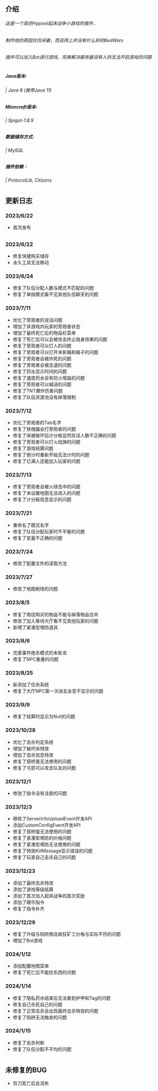 
## 介绍
###### 这是一个高仿Hypixel起床战争小游戏的插件，
###### 制作他的原因仅仅闲着，而且网上并没有什么好的BedWars
###### 插件可以加入Bot进行游戏，完美解决服务器没有人的无法开启游戏的问题

#

##### Java版本:
###### | Java 8  (推荐Java 11)

##### Minecraft版本:
###### | Spigot-1.8.9


##### 数据储存方式:
###### | MySQL


##### 插件依赖：
###### | ProtocolLib, Citizens

#

## 更新日志

### 2023/6/22
- 首次发布

######

### 2023/6/22
- 修复快捷购买储存
- 永久工具无法移动

### 2023/6/24
- 修复了队伍分配人数与模式不匹配的问题
- 修复了单挑模式看不见其他队伍聊天的问题

### 2023/7/11
- 优化了旁观者的说话问题
- 增加了非游戏内玩家的旁观者状态
- 增加了最终死亡后的物品栏菜单
- 修复了死亡后可以会被攻击终止隐身效果的问题
- 修复了旁观者可以打人的问题
- 修复了旁观者可以打开末影箱和箱子的问题
- 修复了旁观者会被炸死的问题
- 修复了旁观者会被击退的问题
- 修复了药水显示时间的问题
- 修复了速度药水会有抗火增益的问题
- 修复了旁观者可以喊话的问题
- 修复了TNT爆炸伤害问题
- 修复了队伍资源池没有掉落限制

### 2023/7/12
- 优化了旁观者的Tab名字
- 修复了铁傀儡会打旁观者的问题
- 修复了床被破坏后计分板显然存活人数不正确的问题
- 修复了旁观者可以打火焰弹的问题
- 修复了游戏结算问题
- 修复了倒计时重新开始无法计时的问题
- 修复了已满人还能加入玩家的问题

### 2023/7/13
- 修复了旁观者会被火球击中的问题
- 修复了未设置地图无法进入的问题
- 修复了计分板信息显示的问题

### 2023/7/21
- 重命名了模式名字
- 修复了队伍分配玩家时不平衡的问题
- 修复了变量不正确的问题

### 2023/7/24
- 修改了配置文件的读取方法


### 2023/7/27
- 修改了地图刷怪的问题


### 2023/8/5
- 修复了商店购买的物品不能与掉落物品合并
- 修改了加入等待大厅看不见其他玩家的问题
- 新增了紧凑型塔防道具


### 2023/8/6
- 完善事件绝杀模式的末影龙
- 修复了NPC重叠的问题

### 2023/8/25
- 新添加了任务系统
- 修复了大厅NPC第一次进去全息不显示的问题

### 2023/9/9
- 修复了结算时显示为Null的问题

### 2023/10/28
- 优化了击杀判定系统
- 增加了破坏床特效
- 增加了击杀信息特效
- 修复了搭桥蛋无法使用的问题
- 修复了弓箭可以攻击队友的问题

### 2023/12/1
- 修改了指令没有注册的问题

### 2023/12/3
- 移除了ServerInfoUploadEvent开发API
- 添加CustomConfigEvent开发API
- 修复了搭桥蛋无法使用的问题
- 修复了紧凑型塔防的价格问题
- 修复了紧凑型塔防无法使用的问题
- 修复了特效KillMessage显示错误的问题
- 修复了玩家自己击杀自己的问题

### 2023/12/23
- 添加了最终击杀特效
- 添加了游戏等级结算
- 添加了首次加入起床战争的首次奖励
- 添加了硬币指令
- 修复了指令补齐


### 2023/12/29
- 修复了升级与陷阱商店疯狂矿工价格与实际不符的问题
- 增加了Bot游戏

### 2024/1/12
- 添加配置地图菜单
- 修复了死亡后不能捡东西的问题

### 2024/1/14
- 修复了隐私药水结束后无法看到护甲和Tag的问题
- 修复自己杀死自己的问题
- 修复了正常击杀会出现最终击杀特效的问题
- 修复了陷阱无法触发的问题

### 2024/1/15
- 修复了击杀判断
- 修复了队伍分配不平均的问题

#

## 未修复的BUG
- 剪刀死亡后会消失
